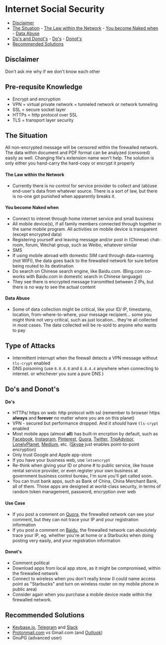 # Internet Social Security

<!-- TOC depthFrom:2 depthTo:6 withLinks:1 updateOnSave:1 orderedList:0 -->

- [Disclaimer](#disclaimer)
- [The Situation](#the-situation)
		- [The Law within the Network](#the-law-within-the-network)
		- [You become Naked when](#you-become-naked-when)
		- [Data Abuse](#data-abuse)
- [Do's and Donot's](#dos-and-donots)
		- [Do's](#dos)
		- [Donot's](#donots)
- [Recommended Solutions](#recommended-solutions)

<!-- /TOC -->

## Disclaimer

Don't ask me why if we don't know each other

## Pre-requsite Knowledge
- Encrypt and encryption
- VPN = virtual private network = tunneled network or network tunneling
- SSL = secure socket layer
- HTTPs = http protocol over SSL
- TLS = transport layer security

## The Situation

All non-encrypted message will be censored within the firewalled network. The data within document and PDF format can be analyzed (censored) easily as well. Changing file's extension name won't help. The solution is only either you hand-carry the hard-copy or encrypt it properly

#### The Law within the Network

- Currently there is no control for service provider to collect and (ab)use end-user's data from whatever source. There is a sort of law, but there is no-one got punished when apparently breaks it.

#### You become Naked when

- Connect to intenet through home internet service and small business
- All mobile device(s), if all family members connected through together in the same mobile program. All activities on mobile device is transparent (except encrypted data)
- Registering yourself and leaving message and/or post in (Chinese) chat-room, forum, Wechat group, such as Weibo, whatever similar
- SMS
- If using mobile abroad with domestic SIM card through data-roaming (not WIFI), the data goes back to the firewalled network for sure before being routed to its destination
- Do search on Chinese search engine, like Baidu.com. (Bing.com co-works with Baidu.com in domestic search in Chinese language)
- They see there is encrypted message transmitted between 2 IPs, but there is no way to see the actual content

#### Data Abuse

- Some of data collection might be critical, like your ID/ IP, timestamp, location, from-where-to-where, your message recipient... some you might think not very critical, such as just location... they're all collected in most cases. The data collected will be re-sold to anyone who wants to pay

## Type of Attacks

- Intermittent interrupt when the firewall detects a VPN message without ```tls-crypt``` enabled
- DNS poisoning (use ```8.8.8.8``` and ```8.8.4.4``` anywhere when connecting to internet. or whichever you sure a pure DNS )

## Do's and Donot's

#### Do's

- HTTPs/ https on web: http protocol with ssl (remember to browser https __always__ and __forever__ no matter where you are on this planet)
- VPN - secured but performance dropped. And it _should_ have ```tls-crypt``` enabled
- Most mobile apps (almost __all__) has built-in encrption by default, such as [Facebook](https://facebook.com), [Instagram](https://instagram.com), [Pinterest](https://pinterest.com), [Quora](https://quora.com), [Twitter](https://twitter.com), [TripAdvisor](https://tripadvisor.com), [LonelyPlanet](https://lonelyplanet.com), [Medium](https://medium.com), etc. ([Skype](https://skype.com) just enables point-to-point encryption)
- Only trust Google and Apple app-store
- If you have your business web, use ```letsencrypt```
- Re-think when giving your ID or phone # to public service, like house rental service provider, or even register your own business at government business control bureau, I'm sure you'll get called soon.
- You can trust bank apps, such as Bank of China, China Merchant Bank, all of them. Those apps are designed at world-class security, in terms of random token management, password, encryption over web

#### Use Case

- If you post a comment on [Quora](https://quora.com), the firewalled network can see your comment, but they can not trace your IP and your registration information
- If you post a comment on [Baidu](https://baiduo.com), the firewalled network can absolutely trace your IP, eg. whether you're at home or a Starbucks when doing posting very easily, and your registration information

#### Donot's

- Comment political
- Download apps from local app store, as it might be compromised, within the firewalled network
- Connect to wireless when you don't really know (I could name access point as "Starbucks" and turn on wireless router on my mobile phone in public area)
- Consider again when you purchase a mobile device made within the firewalled network.

## Recommended Solutions

- [Keybase.io](https://keybase.io), [Telegram](https://Telegram.com) and [Slack](https://slack.com)
- [Protonmail.com](https://protonmail.com) vs Gmail.com (and [Outlook](https://outlook.com))
- GnuPG (advanced user)
